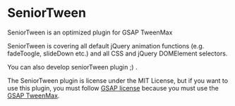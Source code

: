 # SeniorTween
SeniorTween is an optimized plugin for GSAP TweenMax

SeniorTween is covering all default jQuery animation functions (e.g. fadeToogle, slideDown etc.) and all CSS and jQuery DOMElement selectors.

You can also develop seniorTween plugin ;) .

The SeniorTween plugin is license under the MIT License, but if you want to use this plugin, you must follow [GSAP license](https://greensock.com/licensing) because you must use the [GSAP TweenMax](https://greensock.com/tweenmax).
